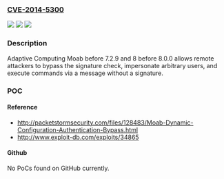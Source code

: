 ### [CVE-2014-5300](https://cve.mitre.org/cgi-bin/cvename.cgi?name=CVE-2014-5300)
![](https://img.shields.io/static/v1?label=Product&message=n%2Fa&color=blue)
![](https://img.shields.io/static/v1?label=Version&message=n%2Fa&color=blue)
![](https://img.shields.io/static/v1?label=Vulnerability&message=n%2Fa&color=brighgreen)

### Description

Adaptive Computing Moab before 7.2.9 and 8 before 8.0.0 allows remote attackers to bypass the signature check, impersonate arbitrary users, and execute commands via a message without a signature.

### POC

#### Reference
- http://packetstormsecurity.com/files/128483/Moab-Dynamic-Configuration-Authentication-Bypass.html
- http://www.exploit-db.com/exploits/34865

#### Github
No PoCs found on GitHub currently.

